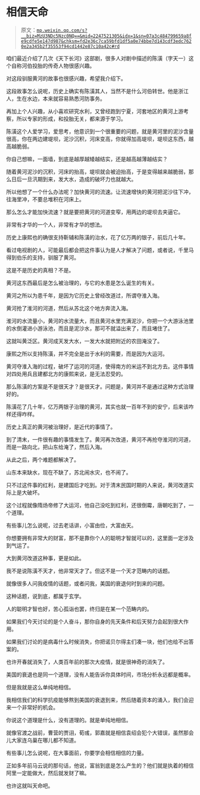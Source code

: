 # 相信天命

> 原文：[`mp.weixin.qq.com/s?__biz=MzU3NDc5Nzc0NQ==&mid=2247521305&idx=1&sn=07a3c484799659a8fe9cdfe5e147d987&chksm=fd2e36c7ca59bfd1df5a0e74bbe7d143cdf3edc7620e2a345b2f35553f94cd1442e87c10a42c#rd`](http://mp.weixin.qq.com/s?__biz=MzU3NDc5Nzc0NQ==&mid=2247521305&idx=1&sn=07a3c484799659a8fe9cdfe5e147d987&chksm=fd2e36c7ca59bfd1df5a0e74bbe7d143cdf3edc7620e2a345b2f35553f94cd1442e87c10a42c#rd)

咱们最近介绍了几次《天下长河》这部剧，很多人对剧中描述的陈潢（字天一）这个自称河伯投胎的传奇人物很感兴趣。

对这段驯服黄河的故事也很感兴趣，希望我介绍下。

这段故事怎么说呢，历史上确实有陈潢其人，当然不是什么河伯转世。他是浙江人，生在水边，本来就容易熟悉河防事务。

再加上个人兴趣，从小喜欢研究水利，又曾经跑到宁夏，河套地区的黄河上游考察，所以专家的形成，和投胎无关，都来源于学习。

陈潢这个人爱学习，爱思考，他意识到一个很重要的问题，就是黄河里的泥沙含量很高，你在两边建堤坝，泥沙沉积，河床变高，你就得加高堤坝，堤坝这东西，越高越脆弱。

你自己想嘛，一面墙，到底是越厚越矮越结实，还是越高越薄越结实？

随着黄河泥沙的沉积，河床的抬高，堤坝就会被迫抬高，于是变得越来越脆弱，那么日后一旦汛期到来，发大水，造成的破坏力也就越大。

所以他想了一个什么办法呢？加快黄河的流速。让流速增快的黄河把泥沙往下冲，往海里冲，不要总堆积在河床上。

那么怎么才能加快流速？就是要把黄河的河道变窄，用两边的堤坝去夹逼它。

非常有才华的一个人，非常有才华的想法。

历史上康熙也的确很支持靳辅和陈潢的治水，花了亿万两的银子，前后几十年。

看过电视剧的人，可能最后都会把这件事认为是人才解决了问题，或者说，千里马得到伯乐的支持，驯服了黄河。

这是不是历史的真相？不是。

黄河这东西最后是怎么被治理的，与它的水患是怎么诞生的有关。

黄河之所以为患千年，是因为它历史上曾经改道过，所谓夺淮入海。

黄河抢了淮河的河道，然后从苏北这个地方奔流入海。

淮河的水流量小，黄河的水流量大，而且黄河水里充满泥沙，你把一个大游泳池里的水倒灌进小游泳池，而且是泥沙水，那可不就溢出来了，而且堵住了。

这就叫黄泛区。黄河成天发大水，一发大水就把附近的农田淹没了。

康熙之所以支持陈潢，并不完全是出于水利的需要，而是因为大运河。

黄河夺淮入海的过程，破坏了运河的河道，使得南方的米运不到北方去。这件事情对四处用兵且建都北方的康熙来说，是无法忍受的。

那么陈潢的方案是不是很天才？是很天才。问题是，黄河并不是通过这种方式治理好的。

陈潢花了几十年，亿万两银子治理的黄河，其实也就一百年不到的安宁，后来该咋样还得咋样。

历史上真正的黄河被治理好，是近代的事情了。

到了清末，一件很有趣的事情发生了。黄河再次改道，黄河不再抢夺淮河的河道，而是一路向北，把山东给淹了，然后入海。

从此之后，两个难题都解决了。

山东本来缺水，现在不缺了，苏北闹水灾，也不闹了。

只不过这件事的红利，是建国后才吃到。对于清末民国时期的人来说，黄河改道实际上是大破坏。

这个过程就像隋炀帝修了大运河，他自己没吃到红利，还很倒霉，唐朝吃到了，一个道理。

有些事儿怎么说呢，过去老话讲，小富由俭，大富由天。

你想要拥有非常大的财富，那不是靠你个人的聪明才智就可以的，这里面一定涉及到气运了。

大到黄河改道这种事，更是如此。

我不是说陈潢不天才，他非常天才了。但这不是一个天才范畴内的话题。

就像很多人问我疫情的话题，或者问我，美国的衰退何时到来的问题。

这种话题，说到底，都属于玄学。

人的聪明才智也好，苦心孤诣也罢，终归是在某一个范畴内的。

如果我们今天讨论的是个人奋斗，那你自身的先天条件和后天努力会起到很大作用。

如果我们讨论的是病毒什么时候消失，你把诺贝尔得主们凑一块，他们也给不出答案的。

也许开春就消失了，人类百年前的那次大疫情，就是很神奇的消失了。

美国的衰退也是同一个道理，没有人能告诉你具体时间，市场分析永远都是概率。

但是我就是这么单纯地相信。

我相信我们的科学抗疫能够熬到美国的衰退到来，然后随着资本的涌入，我们会迎来一个非常好的机会。

你说这个道理是什么，没有道理的。就是单纯地相信。

就像官渡之战前，曹营的贾诩，荀彧，郭嘉就是相信袁绍会犯个大错误，虽然那会儿大家连乌巢在哪儿都不知道。

有些事儿怎么说呢，在大事面前，你要学会相信相信的力量。

正如多年前马云说的那句话，他说，富翁到底是怎么产生的？他们就是执着的相信阿里一定能做大，然后就发财了嘛。

也许这就叫天命吧。